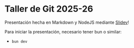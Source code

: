 # Taller de Git 2025-26

Presentación hecha en Markdown y NodeJS mediante [Slidev](https://sli.dev/)!

Para iniciar la presentación, necesario tener bun o similar:

- `bun dev`
